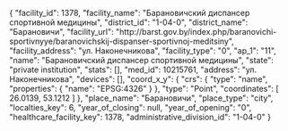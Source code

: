 {
    "facility_id": 1378,
    "facility_name": "Барановичский диспансер спортивной медицины",
    "district_id": "1-04-0",
    "district_name": "Барановичи",
    "facility_url": "http:\/\/barst.gov.by\/index.php\/baranovichi-sportivnyye\/baranovichskij-dispanser-sportivnoj-meditsiny",
    "facility_address": "ул. Наконечникова",
    "facility_type": "0",
    "ap_1": "11",
    "name": "Барановичский диспансер спортивной медицины",
    "state": "private institution",
    "stats": [],
    "med_id": 10215761,
    "address": "ул. Наконечникова",
    "devices": [],
    "coord_x_y": {
        "crs": {
            "type": "name",
            "properties": {
                "name": "EPSG:4326"
            }
        },
        "type": "Point",
        "coordinates": [
            26.0139,
            53.1212
        ]
    },
    "place_name": "Барановичи",
    "place_type": "city",
    "localties_key": 6,
    "year_of_closing": null,
    "year_of_opening": "0",
    "healthcare_facility_key": 1378,
    "administrative_division_id": "1-04-0"
}